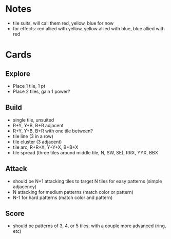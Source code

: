 # Notes

- tile suits, will call them red, yellow, blue for now
- for effects: red allied with yellow, yellow allied with blue, blue allied with red

# Cards

## Explore

- Place 1 tile, 1 pt
- Place 2 tiles, gain 1 power?

## Build

- single tile, unsuited
- R+Y, Y+B, B+R adjacent
- R+Y, Y+B, B+R with one tile between?
- tile line (3 in a row)
- tile cluster (3 adjacent)
- tile arc, R+R+X, Y+Y+X, B+B+X
- tile spread (three tiles around middle tile, N, SW, SE), RRX, YYX, BBX

## Attack

- should be N+1 attacking tiles to target N tiles for easy patterns (simple adjacency)
- N attacking for medium patterns (match color or pattern)
- N-1 for hard patterns (match color and pattern)

## Score

- should be patterns of 3, 4, or 5 tiles, with a couple more advanced (ring, etc)
